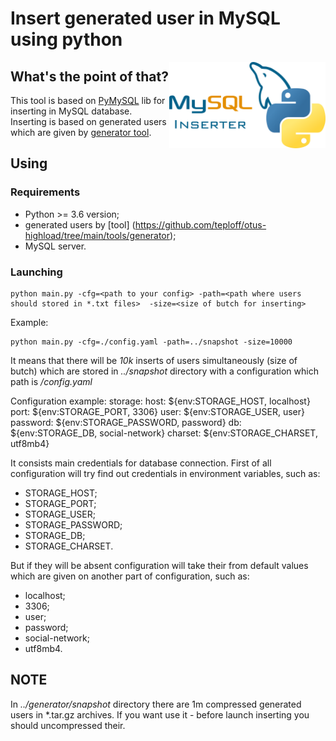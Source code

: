 # Insert generated user in MySQL using python
<img align="right" width="250" src="static/image.png" alt="">

##  What's the point of that?
This tool is based on [PyMySQL](https://github.com/PyMySQL/PyMySQL) lib for inserting in MySQL database.
Inserting is based on generated users which are given by [generator tool](https://github.com/teploff/otus-highload/tree/main/tools/generator).

## Using
### Requirements
- Python >= 3.6 version;
- generated users by [tool] (https://github.com/teploff/otus-highload/tree/main/tools/generator);
- MySQL server.

### Launching
```shell script
python main.py -cfg=<path to your config> -path=<path where users should stored in *.txt files>  -size=<size of butch for inserting>
```

Example:
```shell script
python main.py -cfg=./config.yaml -path=../snapshot -size=10000 
```
It means that there will be *10k* inserts of users simultaneously (size of butch) which are stored in *../snapshot* directory with a configuration which path is  */config.yaml*

Configuration example:
storage:
  host: ${env:STORAGE_HOST, localhost}
  port: ${env:STORAGE_PORT, 3306}
  user: ${env:STORAGE_USER, user}
  password: ${env:STORAGE_PASSWORD, password}
  db: ${env:STORAGE_DB, social-network}
  charset: ${env:STORAGE_CHARSET, utf8mb4}
  
It consists main credentials for database connection. First of all configuration will try find out credentials in environment variables, such as:
- STORAGE_HOST;
- STORAGE_PORT;
- STORAGE_USER;
- STORAGE_PASSWORD;
- STORAGE_DB;
- STORAGE_CHARSET.

But if they will be absent configuration will take their from default values which are given on another part of configuration, such as:
- localhost;
- 3306;
- user;
- password;
- social-network;
- utf8mb4.

## NOTE
In *../generator/snapshot* directory there are 1m compressed generated users in *.tar.gz archives. If you want use it - before launch inserting you should uncompressed their.